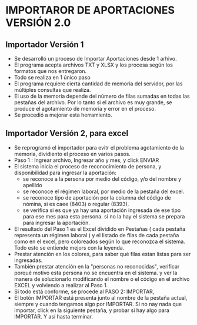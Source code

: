# IMPORTAROR DE APORTACIONES VERSIÓN 2.0

## Importador Versión 1
- Se desarrolló un proceso de Importar Aportaciones desde 1 arhivo.
- El programa acepta archivos TXT y XLSX y los procesa según los formatos que nos entregaron.
- Todo se realiza en 1 único paso
- El programa requiere cierta cantidad de memoria del servidor, por las múltiples consultas que realiza.
- El uso de la memoria depende del número de filas sumadas en todas las pestañas del archivo. Por lo tanto si el archivo es muy grande, se produce el agotamiento de memoria y error en el proceso.
- Se procedió a mejorar esta herramiento.

## Importador Versión 2, para excel
- Se reprogramó el importador para evitr el problema agotamiento de la memoria, dividiento el proceso en varios pasos.
- Paso 1 : Ingrear archivo, Ingresar año y mes, y click ENVIAR
- El sistema inicia el proceso de reconocimiento de persona, y disponibilidad para ingresar la aportación:
    - se reconoce a la persona por medio del código, y/o del nombre y apellido
    - se reconoce el régimen laboral, por medio de la pestaña del excel.
    - se reconoce tipo de aportación por la columna del código de nómina, si es caee (8403) o regular (8393).
    - se verifica si es que ya hay una aportación ingresada de ese tipo para ese mes para esta persona. si no la hay el sistema se prepara para ingresar la aportación.
- El resultado del Paso 1 es el Excel dividido en Pestañas ( cada pestaña representa un régimen laboral ) y el listado de filas de cada pestaña como en el excel, pero coloreados según lo que reconozca el sistema. Todo esto se entiende mejors con la leyenda.
- Prestar atención en los colores, para saber qué filas estan listas para ser ingresadas.
- También prestar atención en la "personas no reconocidas", verificar porqué motivo esta persona no se encuentra en el sistema. y ver la manera de solucionarlo modificando el nombre o el código en el archivo EXCEL y volviendo a realizar al Paso 1.
- Si todo está conforme, se procede al PASO 2: IMPORTAR, 
- El botón IMPORTAR está presenta junto al nombre de la pestaña actual, siempre y cuando tengamos algo por IMPORTAR. Si no nay nada que importar, click en la siguiente pestaña, y probar si hay algo para IMPORTAR. Y así hasta terminar.
